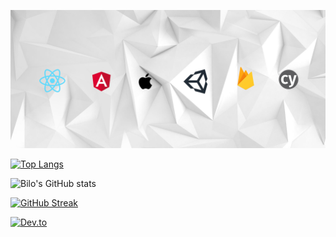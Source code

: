 [![MasterHead](./docs/github-cover-1.jpeg)](https://github.com/bilo-io)

[![Top Langs](https://github-readme-stats.vercel.app/api/top-langs/?username=bilo-io)](https://github.com/anuraghazra/github-readme-stats)

![Bilo's GitHub stats](https://github-readme-stats.vercel.app/api?username=bilo-io&count_private=true)

[![GitHub Streak](https://github-readme-streak-stats.herokuapp.com/?user=bilo-io)](https://git.io/streak-stats)

[![Dev.to](https://github-readme-stats.vercel.app/api/pin/?username=bilo-io&repo=cryptyo-x)](https://github.com/thepracticaldev/dev.to)
<!--
**bilo-io/bilo-io** is a ✨ _special_ ✨ repository because its `README.md` (this file) appears on your GitHub profile.

Here are some ideas to get you started:

- 🔭 I’m currently working on ...
- 🌱 I’m currently learning ...
- 👯 I’m looking to collaborate on ...
- 🤔 I’m looking for help with ...
- 💬 Ask me about ...
- 📫 How to reach me: ...
- 😄 Pronouns: ...
- ⚡ Fun fact: ...
-->
<!-- 
<h3 align="left"
>Connect with me:</h3>
<p align="left">
<a href="your link" target="blank"><img align="center" src="https://cdn.jsdelivr.net/npm/simple-icons@3.0.1/icons/twitter.svg" alt="" height="30" width="40" /></a>
<a href="your link" target="blank"><img align="center" src="https://cdn.jsdelivr.net/npm/simple-icons@3.0.1/icons/linkedin.svg" alt="" height="30" width="40" /></a>
<a href="your link" target="blank"><img align="center" src="https://cdn.jsdelivr.net/npm/simple-icons@3.0.1/icons/instagram.svg" alt="" height="30" width="40" /></a>
<a href="your link" target="blank"><img align="center" src="https://cdn.jsdelivr.net/npm/simple-icons@3.0.1/icons/youtube.svg" alt="" height="30" width="40" /></a>
</p> -->
